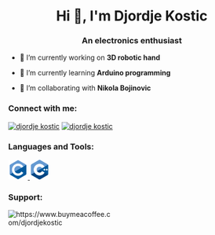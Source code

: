 <h1 align="center">Hi 👋, I'm Djordje Kostic</h1>
<h3 align="center">An electronics enthusiast</h3>

- 🔭 I’m currently working on **3D robotic hand**

- 🌱 I’m currently learning **Arduino programming**

- 👯 I’m collaborating with **Nikola Bojinovic**

<h3 align="left">Connect with me:</h3>
<p align="left">
<a href="https://fb.com/djordje kostic" target="blank"><img align="center" src="https://raw.githubusercontent.com/rahuldkjain/github-profile-readme-generator/master/src/images/icons/Social/facebook.svg" alt="djordje kostic" height="30" width="40" /></a>
<a href="https://www.youtube.com/c/djordje kostic" target="blank"><img align="center" src="https://raw.githubusercontent.com/rahuldkjain/github-profile-readme-generator/master/src/images/icons/Social/youtube.svg" alt="djordje kostic" height="30" width="40" /></a>
</p>

<h3 align="left">Languages and Tools:</h3>
<p align="left"> <a href="https://www.cprogramming.com/" target="_blank" rel="noreferrer"> <img src="https://raw.githubusercontent.com/devicons/devicon/master/icons/c/c-original.svg" alt="c" width="40" height="40"/> </a> <a href="https://www.w3schools.com/cpp/" target="_blank" rel="noreferrer"> <img src="https://raw.githubusercontent.com/devicons/devicon/master/icons/cplusplus/cplusplus-original.svg" alt="cplusplus" width="40" height="40"/> </a> </p>

<h3 align="left">Support:</h3>
<p><a href="https://www.buymeacoffee.com/https://www.buymeacoffee.com/djordjekostic"> <img align="left" src="https://cdn.buymeacoffee.com/buttons/v2/default-yellow.png" height="50" width="210" alt="https://www.buymeacoffee.com/djordjekostic" /></a></p><br><br>
